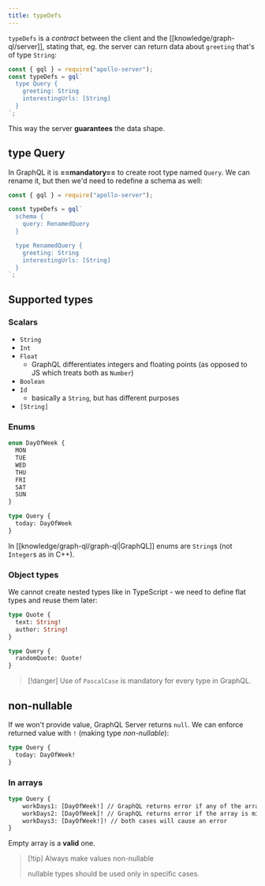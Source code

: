 ```yaml
---
title: typeDefs
---
```


`typeDefs` is a _contract_ between the client and the [[knowledge/graph-ql/server]], stating that, eg. the server can return data about `greeting` that's of type `String`:

```js
const { gql } = require("apollo-server");
const typeDefs = gql`
  type Query {
    greeting: String
    interestingUrls: [String]
  }
`;
```

This way the server **guarantees** the data shape.

## type Query

In GraphQL it is **==mandatory==** to create root type named `Query`. We can rename it, but then we'd need to redefine a schema as well:

```js
const { gql } = require("apollo-server");

const typeDefs = gql`
  schema {
    query: RenamedQuery
  }

  type RenamedQuery {
    greeting: String
    interestingUrls: [String]
  }
`;
```

## Supported types

### Scalars

- `String`
- `Int`
- `Float`
  - GraphQL differentiates integers and floating points (as opposed to JS which treats both as `Number`)
- `Boolean`
- `Id`
  - basically a `String`, but has different purposes
- `[String]`

### Enums

```graphql
enum DayOfWeek {
  MON
  TUE
  WED
  THU
  FRI
  SAT
  SUN
}

type Query {
  today: DayOfWeek
}
```

In [[knowledge/graph-ql/graph-ql|GraphQL]] enums are `String`s (not `Integer`s as in C++).

### Object types

We cannot create nested types like in TypeScript - we need to define flat types and reuse them later:

```graphql
type Quote {
  text: String!
  author: String!
}

type Query {
  randomQuote: Quote!
}
```

> [!danger] Use of `PascalCase` is mandatory for every type in GraphQL.

## non-nullable

If we won't provide value, GraphQL Server returns `null`. We can enforce returned value with `!` (making type _non-nullable_):

```graphql
type Query {
  today: DayOfWeek!
}
```

### In arrays

```graphql
type Query {
	workDays1: [DayOfWeek!] // GraphQL returns error if any of the array elements is `null`
	workDays2: [DayOfWeek]! // GraphQL returns error if the array is missing
	workDays3: [DayOfWeek!]! // both cases will cause an error
}

```

Empty array is a **valid** one.

> [!tip] Always make values non-nullable
>
> nullable types should be used only in specific cases.
